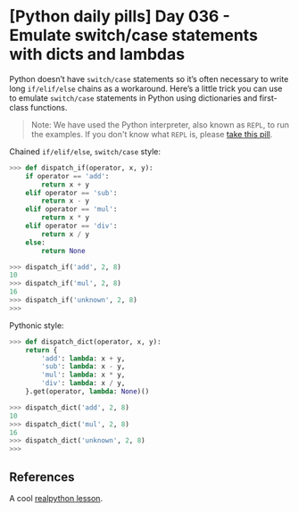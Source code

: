 # [Python daily pills] Day 036 - Emulate switch/case statements with dicts and lambdas

Python doesn’t have `switch/case` statements so it’s often necessary to write long `if/elif/else` chains as a workaround. Here’s a little trick you can use to emulate `switch/case` statements in Python using dictionaries and first-class functions.

> Note: We have used the Python interpreter, also known as `REPL`, to run the examples. If you don't know what `REPL` is, please [take this pill](../day-005).

Chained `if/elif/else`, `switch/case` style:

```python
>>> def dispatch_if(operator, x, y):
    if operator == 'add':
        return x + y
    elif operator == 'sub':
        return x - y
    elif operator == 'mul':
        return x * y
    elif operator == 'div':
        return x / y
    else:
        return None

>>> dispatch_if('add', 2, 8)
10
>>> dispatch_if('mul', 2, 8)
16
>>> dispatch_if('unknown', 2, 8)
>>>
```

Pythonic style:

```python
>>> def dispatch_dict(operator, x, y):
    return {
        'add': lambda: x + y,
        'sub': lambda: x - y,
        'mul': lambda: x * y,
        'div': lambda: x / y,
    }.get(operator, lambda: None)()

>>> dispatch_dict('add', 2, 8)
10
>>> dispatch_dict('mul', 2, 8)
16
>>> dispatch_dict('unknown', 2, 8)
>>>
```

## References

A cool [realpython lesson](https://realpython.com/courses/emulating-switch-case-python/).
